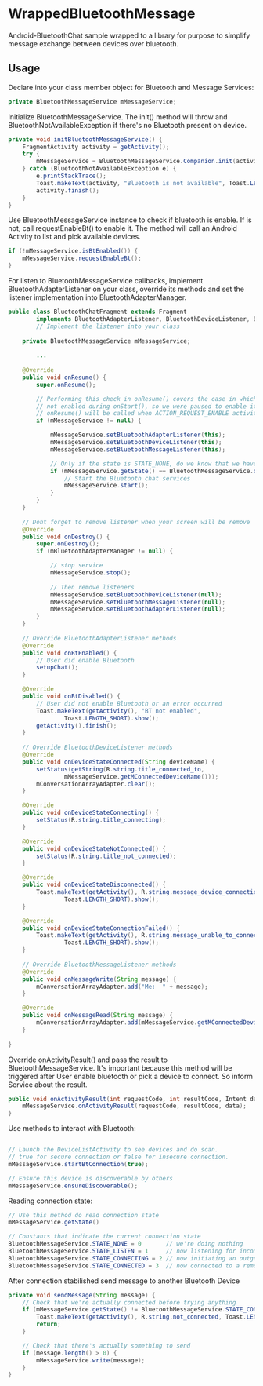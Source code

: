 # WrappedBluetoothMessage
Android-BluetoothChat sample wrapped to a library for purpose to simplify message exchange between devices over bluetooth. 

Usage
---------------
Declare into your class member object for Bluetooth and Message Services:
```java
private BluetoothMessageService mMessageService;
```

Initialize BluetoothMessageService. The init() method will throw and BluetoothNotAvailableException if there's no Bluetooth present on device.
```java
private void initBluetoothMessageService() {
    FragmentActivity activity = getActivity();
    try {
        mMessageService = BluetoothMessageService.Companion.init(activity);
    } catch (BluetoothNotAvailableException e) {
        e.printStackTrace();
        Toast.makeText(activity, "Bluetooth is not available", Toast.LENGTH_LONG).show();
        activity.finish();
    }
}
```

Use BluetoothMessageService instance to check if bluetooth is enable. If is not, call requestEnableBt() to enable it. The method will call an Android Activity to list and pick available devices.
```java
if (!mMessageService.isBtEnabled()) {
    mMessageService.requestEnableBt();
}
```

For listen to BluetoothMessageService callbacks, implement BluetoothAdapterListener on your class, override its methods and set the listener implementation into BluetoothAdapterManager.
```java
public class BluetoothChatFragment extends Fragment
        implements BluetoothAdapterListener, BluetoothDeviceListener, BluetoothMessageListener { 
        // Implement the listener into your class
        
    private BluetoothMessageService mMessageService;
        
        ...
        
    @Override
    public void onResume() {
        super.onResume();

        // Performing this check in onResume() covers the case in which BT was
        // not enabled during onStart(), so we were paused to enable it...
        // onResume() will be called when ACTION_REQUEST_ENABLE activity returns.
        if (mMessageService != null) {

            mMessageService.setBluetoothAdapterListener(this);
            mMessageService.setBluetoothDeviceListener(this);
            mMessageService.setBluetoothMessageListener(this);

            // Only if the state is STATE_NONE, do we know that we haven't started already
            if (mMessageService.getState() == BluetoothMessageService.STATE_NONE) {
                // Start the Bluetooth chat services
                mMessageService.start();
            }
        }
    }
    
    // Dont forget to remove listener when your screen will be remove
    @Override
    public void onDestroy() {
        super.onDestroy();
        if (mBluetoothAdapterManager != null) {

            // stop service
            mMessageService.stop();
            
            // Then remove listeners
            mMessageService.setBluetoothDeviceListener(null);
            mMessageService.setBluetoothMessageListener(null);
            mMessageService.setBluetoothAdapterListener(null);
        }
    }
    
    // Override BluetoothAdapterListener methods
    @Override
    public void onBtEnabled() {
        // User did enable Bluetooth
        setupChat();
    }

    @Override
    public void onBtDisabled() {
        // User did not enable Bluetooth or an error occurred
        Toast.makeText(getActivity(), "BT not enabled",
                Toast.LENGTH_SHORT).show();
        getActivity().finish();
    }
    
    // Override BluetoothDeviceListener methods
    @Override
    public void onDeviceStateConnected(String deviceName) {
        setStatus(getString(R.string.title_connected_to,
                mMessageService.getMConnectedDeviceName()));
        mConversationArrayAdapter.clear();
    }

    @Override
    public void onDeviceStateConnecting() {
        setStatus(R.string.title_connecting);
    }

    @Override
    public void onDeviceStateNotConnected() {
        setStatus(R.string.title_not_connected);
    }

    @Override
    public void onDeviceStateDisconnected() {
        Toast.makeText(getActivity(), R.string.message_device_connection_lost,
                Toast.LENGTH_SHORT).show();
    }

    @Override
    public void onDeviceStateConnectionFailed() {
        Toast.makeText(getActivity(), R.string.message_unable_to_connect_device,
                Toast.LENGTH_SHORT).show();
    }
    
    // Override BluetoothMessageListener methods
    @Override
    public void onMessageWrite(String message) {
        mConversationArrayAdapter.add("Me:  " + message);
    }

    @Override
    public void onMessageRead(String message) {
        mConversationArrayAdapter.add(mMessageService.getMConnectedDeviceName() + ":  " + message);
    }
        
}
```

Override onActivityResult() and pass the result to BluetoothMessageService. It's important because this method will be triggered after User enable bluetooth or pick a device to connect. So inform Service about the result.
```java
public void onActivityResult(int requestCode, int resultCode, Intent data) {
    mMessageService.onActivityResult(requestCode, resultCode, data);
}    
```

Use methods to interact with Bluetooth:
```java

// Launch the DeviceListActivity to see devices and do scan.
// true for secure connection or false for insecure connection.
mMessageService.startBtConnection(true);

// Ensure this device is discoverable by others
mMessageService.ensureDiscoverable();
```

Reading connection state:
```java
// Use this method do read connection state
mMessageService.getState()

// Constants that indicate the current connection state
BluetoothMessageService.STATE_NONE = 0       // we're doing nothing
BluetoothMessageService.STATE_LISTEN = 1     // now listening for incoming connections
BluetoothMessageService.STATE_CONNECTING = 2 // now initiating an outgoing connection
BluetoothMessageService.STATE_CONNECTED = 3  // now connected to a remote device

```

After connection stabilished send message to another Bluetooth Device
```java
private void sendMessage(String message) {
    // Check that we're actually connected before trying anything
    if (mMessageService.getState() != BluetoothMessageService.STATE_CONNECTED) {
        Toast.makeText(getActivity(), R.string.not_connected, Toast.LENGTH_SHORT).show();
        return;
    }

    // Check that there's actually something to send
    if (message.length() > 0) {
        mMessageService.write(message);
    }
}
```

